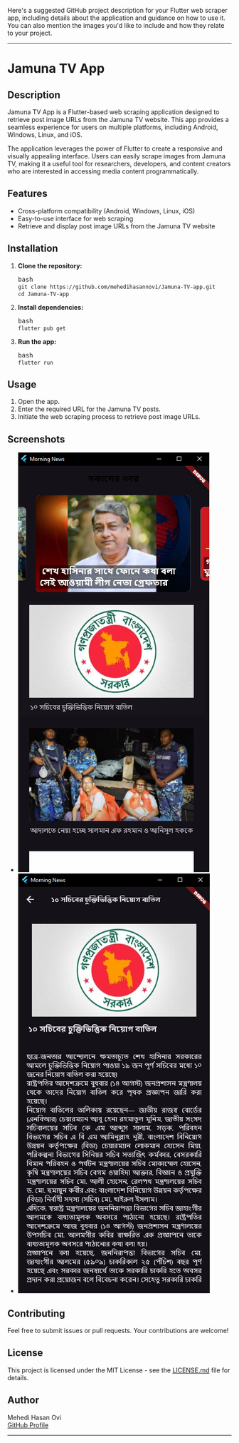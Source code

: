 <html><head><meta charset="utf-8" /><title>Introducing the Jamuna TV App: A Versatile Flutter Web Scraper</title></head><body><p>Here's a suggested GitHub project description for your Flutter web scraper app, including details about the application and guidance on how to use it. You can also mention the images you'd like to include and how they relate to your project.</p>
<hr>
<h1>Jamuna TV App</h1>

<h2>Description</h2>
<p>Jamuna TV App is a Flutter-based web scraping application designed to retrieve post image URLs from the Jamuna TV website. This app provides a seamless experience for users on multiple platforms, including Android, Windows, Linux, and iOS.</p>
<p>The application leverages the power of Flutter to create a responsive and visually appealing interface. Users can easily scrape images from Jamuna TV, making it a useful tool for researchers, developers, and content creators who are interested in accessing media content programmatically.</p>
<h2>Features</h2>
<ul>
<li>Cross-platform compatibility (Android, Windows, Linux, iOS)</li>
<li>Easy-to-use interface for web scraping</li>
<li>Retrieve and display post image URLs from the Jamuna TV website</li>
</ul>
<h2>Installation</h2>
<ol>
<li><p><strong>Clone the repository:</strong></p>
<pre><div class="actions"><span class="lang">bash</span><x-copy class="copy" data-copy="git clone https://github.com/mehedihasannovi/Jamuna-TV-app.git
cd Jamuna-TV-app"><i class="ti ti-copy"></i></x-copy></div><code class="language-bash">git <span class="hljs-built_in">clone</span> https://github.com/mehedihasannovi/Jamuna-TV-app.git
<span class="hljs-built_in">cd</span> Jamuna-TV-app
</code></pre></li>
<li><p><strong>Install dependencies:</strong></p>
<pre><div class="actions"><span class="lang">bash</span><x-copy class="copy" data-copy="flutter pub get"><i class="ti ti-copy"></i></x-copy></div><code class="language-bash">flutter pub get
</code></pre></li>
<li><p><strong>Run the app:</strong></p>
<pre><div class="actions"><span class="lang">bash</span><x-copy class="copy" data-copy="flutter run"><i class="ti ti-copy"></i></x-copy></div><code class="language-bash">flutter run
</code></pre></li>
</ol>
<h2>Usage</h2>
<ol>
<li>Open the app.</li>
<li>Enter the required URL for the Jamuna TV posts.</li>
<li>Initiate the web scraping process to retrieve post image URLs.</li>
</ol>
<h2>Screenshots</h2>
<ul>
<li><img src="https://github.com/MehediHasannOvi/Jamuna-TV-app/blob/main/screenshot/image1.png?raw=true" alt="Screenshot 1"></li>
<li><img src="https://github.com/MehediHasannOvi/Jamuna-TV-app/blob/main/screenshot/image2.png?raw=true" alt="Screenshot 2"></li>
</ul>
<h2>Contributing</h2>
<p>Feel free to submit issues or pull requests. Your contributions are welcome!</p>
<h2>License</h2>
<p>This project is licensed under the MIT License - see the <a href="LICENSE.md">LICENSE.md</a> file for details.</p>
<h2>Author</h2>
<p>Mehedi Hasan Ovi<br>
<a href="https://github.com/mehedihasannovi">GitHub Profile</a></p>
<hr>

</body></html>
